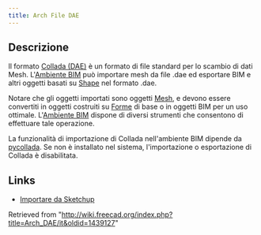 ```yaml
---
title: Arch File DAE
---
```


## Descrizione

Il formato [Collada (DAE)](https://en.wikipedia.org/wiki/COLLADA) è un formato di file standard per lo scambio di dati Mesh. L'[Ambiente BIM](/BIM_Workbench/it "BIM Workbench/it") può importare mesh da file .dae ed esportare BIM e altri oggetti basati su [Shape](/Part_Workbench/it "Part Workbench/it") nel formato .dae.

Notare che gli oggetti importati sono oggetti [Mesh](/Mesh_Workbench/it "Mesh Workbench/it"), e devono essere convertiti in oggetti costruiti su [Forme](/Shape/it "Shape/it") di base o in oggetti BIM per un uso ottimale. L'[Ambiente BIM](/BIM_Workbench/it "BIM Workbench/it") dispone di diversi strumenti che consentono di effettuare tale operazione.

La funzionalità di importazione di Collada nell'ambiente BIM dipende da [pycollada](http://pycollada.github.io/). Se non è installato nel sistema, l'importazione o esportazione di Collada è disabilitata.

## Links

- [Importare da Sketchup](/Importing_From_Sketchup/it "Importing From Sketchup/it")

Retrieved from "<http://wiki.freecad.org/index.php?title=Arch_DAE/it&oldid=1439127>"

